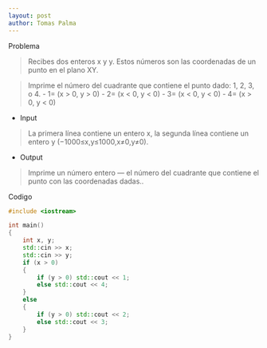 ```yaml
---
layout: post
author: Tomas Palma
---
```


Problema
> Recibes dos enteros x y y. Estos números son las coordenadas de un punto en el plano XY.

> Imprime el número del cuadrante que contiene el punto dado: 1, 2, 3, o 4.
    - 1= (x > 0, y > 0)
    - 2= (x < 0, y < 0)
    - 3= (x < 0, y < 0)
    - 4= (x > 0, y < 0)

- Input
> La primera línea contiene un entero x, la segunda línea contiene un entero y (−1000≤x,y≤1000,x≠0,y≠0).

- Output
> Imprime un número entero — el número del cuadrante que contiene el punto con las coordenadas dadas..


Codigo
```cpp
#include <iostream>

int main()
{
    int x, y;
    std::cin >> x;
    std::cin >> y;
    if (x > 0) 
    {
        if (y > 0) std::cout << 1;
        else std::cout << 4;
    }
    else 
    {
        if (y > 0) std::cout << 2;
        else std::cout << 3;
    }
}
```